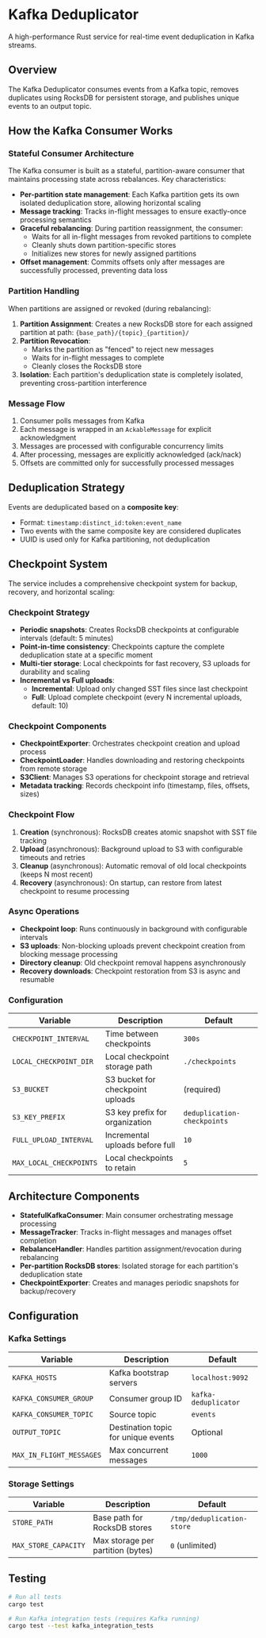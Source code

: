 # Kafka Deduplicator

A high-performance Rust service for real-time event deduplication in Kafka streams.

## Overview

The Kafka Deduplicator consumes events from a Kafka topic, removes duplicates using RocksDB for persistent storage, and publishes unique events to an output topic.

## How the Kafka Consumer Works

### Stateful Consumer Architecture

The Kafka consumer is built as a stateful, partition-aware consumer that maintains processing state across rebalances. Key characteristics:

- **Per-partition state management**: Each Kafka partition gets its own isolated deduplication store, allowing horizontal scaling
- **Message tracking**: Tracks in-flight messages to ensure exactly-once processing semantics
- **Graceful rebalancing**: During partition reassignment, the consumer:
  - Waits for all in-flight messages from revoked partitions to complete
  - Cleanly shuts down partition-specific stores
  - Initializes new stores for newly assigned partitions
- **Offset management**: Commits offsets only after messages are successfully processed, preventing data loss

### Partition Handling

When partitions are assigned or revoked (during rebalancing):

1. **Partition Assignment**: Creates a new RocksDB store for each assigned partition at path: `{base_path}/{topic}_{partition}/`
2. **Partition Revocation**: 
   - Marks the partition as "fenced" to reject new messages
   - Waits for in-flight messages to complete
   - Cleanly closes the RocksDB store
3. **Isolation**: Each partition's deduplication state is completely isolated, preventing cross-partition interference

### Message Flow

1. Consumer polls messages from Kafka
2. Each message is wrapped in an `AckableMessage` for explicit acknowledgment
3. Messages are processed with configurable concurrency limits
4. After processing, messages are explicitly acknowledged (ack/nack)
5. Offsets are committed only for successfully processed messages

## Deduplication Strategy

Events are deduplicated based on a **composite key**:
- Format: `timestamp:distinct_id:token:event_name`
- Two events with the same composite key are considered duplicates
- UUID is used only for Kafka partitioning, not deduplication

## Checkpoint System

The service includes a comprehensive checkpoint system for backup, recovery, and horizontal scaling:

### Checkpoint Strategy

- **Periodic snapshots**: Creates RocksDB checkpoints at configurable intervals (default: 5 minutes)
- **Point-in-time consistency**: Checkpoints capture the complete deduplication state at a specific moment
- **Multi-tier storage**: Local checkpoints for fast recovery, S3 uploads for durability and scaling
- **Incremental vs Full uploads**: 
  - **Incremental**: Upload only changed SST files since last checkpoint
  - **Full**: Upload complete checkpoint (every N incremental uploads, default: 10)

### Checkpoint Components

- **CheckpointExporter**: Orchestrates checkpoint creation and upload process
- **CheckpointLoader**: Handles downloading and restoring checkpoints from remote storage  
- **S3Client**: Manages S3 operations for checkpoint storage and retrieval
- **Metadata tracking**: Records checkpoint info (timestamp, files, offsets, sizes)

### Checkpoint Flow

1. **Creation** (synchronous): RocksDB creates atomic snapshot with SST file tracking
2. **Upload** (asynchronous): Background upload to S3 with configurable timeouts and retries
3. **Cleanup** (asynchronous): Automatic removal of old local checkpoints (keeps N most recent)
4. **Recovery** (asynchronous): On startup, can restore from latest checkpoint to resume processing

### Async Operations

- **Checkpoint loop**: Runs continuously in background with configurable intervals
- **S3 uploads**: Non-blocking uploads prevent checkpoint creation from blocking message processing
- **Directory cleanup**: Old checkpoint removal happens asynchronously
- **Recovery downloads**: Checkpoint restoration from S3 is async and resumable

### Configuration

| Variable | Description | Default |
|----------|-------------|---------|
| `CHECKPOINT_INTERVAL` | Time between checkpoints | `300s` |
| `LOCAL_CHECKPOINT_DIR` | Local checkpoint storage path | `./checkpoints` |
| `S3_BUCKET` | S3 bucket for checkpoint uploads | (required) |
| `S3_KEY_PREFIX` | S3 key prefix for organization | `deduplication-checkpoints` |
| `FULL_UPLOAD_INTERVAL` | Incremental uploads before full | `10` |
| `MAX_LOCAL_CHECKPOINTS` | Local checkpoints to retain | `5` |

## Architecture Components

- **StatefulKafkaConsumer**: Main consumer orchestrating message processing
- **MessageTracker**: Tracks in-flight messages and manages offset completion
- **RebalanceHandler**: Handles partition assignment/revocation during rebalancing
- **Per-partition RocksDB stores**: Isolated storage for each partition's deduplication state
- **CheckpointExporter**: Creates and manages periodic snapshots for backup/recovery

## Configuration

### Kafka Settings

| Variable | Description | Default |
|----------|-------------|---------|
| `KAFKA_HOSTS` | Kafka bootstrap servers | `localhost:9092` |
| `KAFKA_CONSUMER_GROUP` | Consumer group ID | `kafka-deduplicator` |
| `KAFKA_CONSUMER_TOPIC` | Source topic | `events` |
| `OUTPUT_TOPIC` | Destination topic for unique events | Optional |
| `MAX_IN_FLIGHT_MESSAGES` | Max concurrent messages | `1000` |

### Storage Settings

| Variable | Description | Default |
|----------|-------------|---------|
| `STORE_PATH` | Base path for RocksDB stores | `/tmp/deduplication-store` |
| `MAX_STORE_CAPACITY` | Max storage per partition (bytes) | `0` (unlimited) |

## Testing

```bash
# Run all tests
cargo test

# Run Kafka integration tests (requires Kafka running)
cargo test --test kafka_integration_tests
```